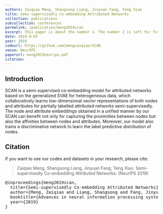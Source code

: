 ```yaml
---
authors: Zaiqiao Meng, Shangsong Liang, Jinyuan Fang, Teng Xiao
title: Semi-supervisedly Co-embedding Attributed Networks
collection: publications
subcollection: conferences
permalink: /publication/meng2019scan
excerpt: This paper is about the number 1. The number 2 is left for future work.
date: 2019-9-03
year: 2019
codeurl: https://github.com/mengzaiqiao/SCAN
venue: NeurIPS
paperurl: meng2019neurips.pdf
citation:
---
```


## Introduction

SCAN is a semi-supervised co-embedding model for attributed networks based on the generalized SVAE for heterogeneous data, which collaboratively learns low-dimensional vector representations of both nodes and attributes for partially labelled attributed networks semi-supervisedly. The node and attribute embeddings obtained in a unified manner by our SCAN can benefit not only for capturing the proximities between nodes but also the affinities between nodes and attributes. Moreover, our model also trains a discriminative network to learn the label predictive distribution of nodes.


## Citation

If you want to use our codes and datasets in your research, please cite:
>Zaiqiao Meng, Shangsong Liang, Jinyuan Fang, Teng Xiao. Semi-supervisedly Co-embedding Attributed Networks. (NeurIPS 2019)

<pre>
@inproceedings{meng2019scan,
  title={Semi-supervisedly Co-embedding Attributed Networks},
  author={Meng, Zaiqiao and Liang, Shangsong and Fang, Jinyuan and Xiao, Teng},
  booktitle={Advances in neural information processing systems},
  year={2019}
}
</pre>